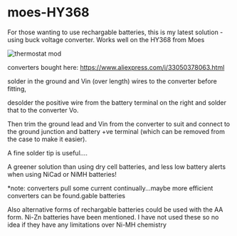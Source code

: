 # moes-HY368

For those wanting to use rechargable batteries, this is my latest solution - using buck voltage converter. Works well on the HY368 from Moes

![thermostat mod](https://user-images.githubusercontent.com/68975498/99322123-33290180-2867-11eb-927f-4bdc6bd4647a.jpg)

converters bought here: https://www.aliexpress.com/i/33050378063.html

solder in the ground and Vin (over length) wires to the converter before fitting, 

desolder the positive wire from the battery terminal on the right and solder that to the converter Vo. 

Then trim the ground lead and Vin from the converter to suit and connect to the ground junction and battery +ve terminal (which can be removed from the case to make it easier).

A fine solder tip is useful....

A greener solution than using dry cell batteries, and less low battery alerts when using NiCad or NiMH batteries!

*note: converters pull some current continually...maybe more efficient converters can be found.gable batteries 

Also alternative forms of rechargable batteries could be used with the AA form. Ni-Zn batteries have been mentioned. I have not used these so no idea if they have any limitations over Ni-MH chemistry
